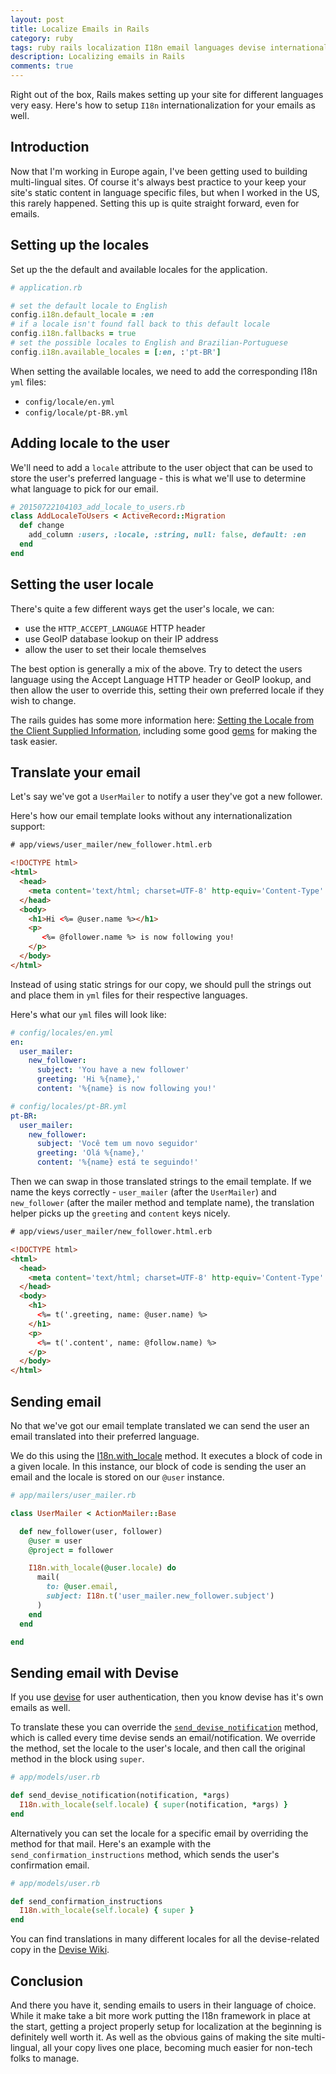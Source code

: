 ```yaml
---
layout: post
title: Localize Emails in Rails
category: ruby
tags: ruby rails localization I18n email languages devise internationalization
description: Localizing emails in Rails
comments: true
---
```


Right out of the box, Rails makes setting up your site for different languages very easy. Here's how to setup `I18n` internationalization for your emails as well.

## Introduction

Now that I'm working in Europe again, I've been getting used to building multi-lingual sites. Of course it's always best practice to your keep your site's static content in language specific files, but when I worked in the US, this rarely happened. Setting this up is quite straight forward, even for emails.

## Setting up the locales

Set up the the default and available locales for the application.

```ruby
# application.rb

# set the default locale to English
config.i18n.default_locale = :en
# if a locale isn't found fall back to this default locale
config.i18n.fallbacks = true
# set the possible locales to English and Brazilian-Portuguese 
config.i18n.available_locales = [:en, :'pt-BR'] 
```

When setting the available locales, we need to add the corresponding I18n `yml` files:

* `config/locale/en.yml`
* `config/locale/pt-BR.yml`

## Adding locale to the user

We'll need to add a `locale` attribute to the user object that can be used to store the user's preferred language - this is what we'll use to determine what language to pick for our email.

```ruby
# 20150722104103_add_locale_to_users.rb
class AddLocaleToUsers < ActiveRecord::Migration
  def change
    add_column :users, :locale, :string, null: false, default: :en
  end
end
```

## Setting the user locale

There's quite a few different ways get the user's locale, we can:

*  use the `HTTP_ACCEPT_LANGUAGE` HTTP header
*  use GeoIP database lookup on their IP address
*  allow the user to set their locale themselves

The best option is generally a mix of the above. Try to detect the users language using the Accept Language HTTP header or GeoIP lookup, and then allow the user to override this, setting their own preferred locale if they wish to change.

The rails guides has some more information here: [Setting the Locale from the Client Supplied Information](http://guides.rubyonrails.org/i18n.html#setting-the-locale-from-the-client-supplied-information), including some good [gems](https://github.com/iain/http_accept_language) for making the task easier.


## Translate your email

Let's say we've got a `UserMailer` to notify a user they've got a new follower.

Here's how our email template looks without any internationalization support:

```html
# app/views/user_mailer/new_follower.html.erb

<!DOCTYPE html>
<html>
  <head>
    <meta content='text/html; charset=UTF-8' http-equiv='Content-Type' />
  </head>
  <body>
    <h1>Hi <%= @user.name %></h1>
    <p>
       <%= @follower.name %> is now following you!
    </p>
  </body>
</html>

```

Instead of using static strings for our copy, we should pull the strings out and place them in `yml` files for their respective languages.

Here's what our `yml` files will look like:

```yaml
# config/locales/en.yml
en:
  user_mailer:
    new_follower:
      subject: 'You have a new follower'
      greeting: 'Hi %{name},'
      content: '%{name} is now following you!'
```

```yaml
# config/locales/pt-BR.yml
pt-BR:
  user_mailer:
    new_follower:
      subject: 'Você tem um novo seguidor'
      greeting: 'Olá %{name},'
      content: '%{name} está te seguindo!'
```

Then we can swap in those translated strings to the email template. If we name the keys correctly - `user_mailer` (after the `UserMailer`) and `new_follower` (after the mailer method and template name), the translation helper picks up the `greeting` and `content` keys nicely.

```html
# app/views/user_mailer/new_follower.html.erb

<!DOCTYPE html>
<html>
  <head>
    <meta content='text/html; charset=UTF-8' http-equiv='Content-Type' />
  </head>
  <body>
    <h1>
      <%= t('.greeting, name: @user.name) %>
    </h1>
    <p>
      <%= t('.content', name: @follow.name) %>
    </p>
  </body>
</html>

```

## Sending email

No that we've got our email template translated we can send the user an email translated into their preferred language.

We do this using the [I18n.with_locale](http://www.rubydoc.info/gems/activesupport/2.3.17/I18n.with_locale) method. It executes a block of code in a given locale. In this instance, our block of code is sending the user an email and the locale is stored on our `@user` instance.

```ruby
# app/mailers/user_mailer.rb

class UserMailer < ActionMailer::Base

  def new_follower(user, follower)
    @user = user
    @project = follower

    I18n.with_locale(@user.locale) do
      mail(
        to: @user.email,
        subject: I18n.t('user_mailer.new_follower.subject')
      )
    end
  end

end
```

## Sending email with Devise

If you use [devise](https://github.com/plataformatec/devise) for user authentication, then you know devise has it's own emails as well.

To translate these you can override the [`send_devise_notification`](https://github.com/plataformatec/devise/blob/master/lib/devise/models/authenticatable.rb#L187) method, which is called every time devise sends an email/notification. We override the method, set the locale to the user's locale, and then call the original method in the block using `super`.


```ruby
# app/models/user.rb

def send_devise_notification(notification, *args)
  I18n.with_locale(self.locale) { super(notification, *args) }
end
```

Alternatively you can set the locale for a specific email by overriding the method for that mail. Here's an example with the `send_confirmation_instructions` method, which sends the user's confirmation email.

```ruby
# app/models/user.rb

def send_confirmation_instructions
  I18n.with_locale(self.locale) { super }
end
```

You can find translations in many different locales for all the devise-related copy in the [Devise Wiki](https://github.com/plataformatec/devise/wiki/I18n).

## Conclusion

And there you have it, sending emails to users in their language of choice. While it make take a bit more work putting the I18n framework in place at the start, getting a project properly setup for localization at the beginning is definitely well worth it. As well as the obvious gains of making the site multi-lingual, all your copy lives one place, becoming much easier for non-tech folks to manage.
